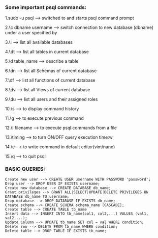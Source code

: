 ### Some important psql commands:

1.sudo -u psql --> switched to and starts psql command prompt

2.\c dbname username --> switch connection to new database (dbname) under a user specified by

3.\l --> list all available databases

4.\dt --> list all tables in current database

5.\d table_name --> describe a table

6.\dn --> list all Schemas of current database

7.\df --> list all functions of current database

8.\dv --> list all Views of current database

9.\du --> list all users and their assigned roles

10.\s --> to display command history

11.\g --> to execute previous command

12.\i filename --> to execute psql commands from a file

13.\timing --> to turn ON/OFF query execution time:w

14.\e --> to write command in default editor(vim/nano)

15.\q --> to quit psql

### BASIC QUERIES:

    Create new user --> CREATE USER username WITH PASSWORD 'password';
    Drop user --> DROP USER IF EXISTS username;
    Create new database --> CREATE DATABASE db_name;
    Grant privileges --> GRANT ALL|SELECT|UPDATE|DELETE PRIVILEGES ON DATABASE db_name TO username;
    Drop database --> DROP DATABASE IF EXISTS db_name;
    Create schema --> CREATE SCHEMA schema_name [CASCADE];
    Create table --> CREATE TABLE tb_name
    Insert data --> INSERT INTO tb_name(col1, col2,...) VALUES (val1, val2,...);
    Update Column --> UPDATE tb_name SET col = val WHERE condition;
    Delete row --> DELETE FROM tb_name WHERE condition;
    Delete table --> DROP TABLE IF EXISTS tb_name;